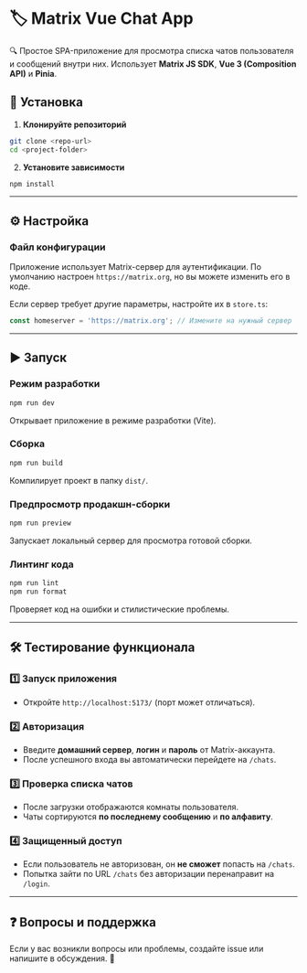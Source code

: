 # 🏷 Matrix Vue Chat App

🔍 Простое SPA-приложение для просмотра списка чатов пользователя и сообщений внутри них. Использует **Matrix JS SDK**, **Vue 3 (Composition API)** и **Pinia**.

## 🚀 Установка

1. **Клонируйте репозиторий**

```sh
git clone <repo-url>
cd <project-folder>
```

2. **Установите зависимости**

```sh
npm install
```

---

## ⚙️ Настройка

### **Файл конфигурации**

Приложение использует Matrix-сервер для аутентификации. По умолчанию настроен `https://matrix.org`, но вы можете изменить его в коде.

Если сервер требует другие параметры, настройте их в `store.ts`:

```ts
const homeserver = 'https://matrix.org'; // Измените на нужный сервер
```

---

## ▶️ Запуск

### **Режим разработки**

```sh
npm run dev
```

Открывает приложение в режиме разработки (Vite).

### **Сборка**

```sh
npm run build
```

Компилирует проект в папку `dist/`.

### **Предпросмотр продакшн-сборки**

```sh
npm run preview
```

Запускает локальный сервер для просмотра готовой сборки.

### **Линтинг кода**

```sh
npm run lint
npm run format
```

Проверяет код на ошибки и стилистические проблемы.

---

## 🛠 Тестирование функционала

### 1️⃣ **Запуск приложения**

- Откройте `http://localhost:5173/` (порт может отличаться).

### 2️⃣ **Авторизация**

- Введите **домашний сервер**, **логин** и **пароль** от Matrix-аккаунта.
- После успешного входа вы автоматически перейдете на `/chats`.

### 3️⃣ **Проверка списка чатов**

- После загрузки отображаются комнаты пользователя.
- Чаты сортируются **по последнему сообщению** и **по алфавиту**.

### 4️⃣ **Защищенный доступ**

- Если пользователь не авторизован, он **не сможет** попасть на `/chats`.
- Попытка зайти по URL `/chats` без авторизации перенаправит на `/login`.

---

## ❓ Вопросы и поддержка

Если у вас возникли вопросы или проблемы, создайте issue или напишите в обсуждения. 🚀
